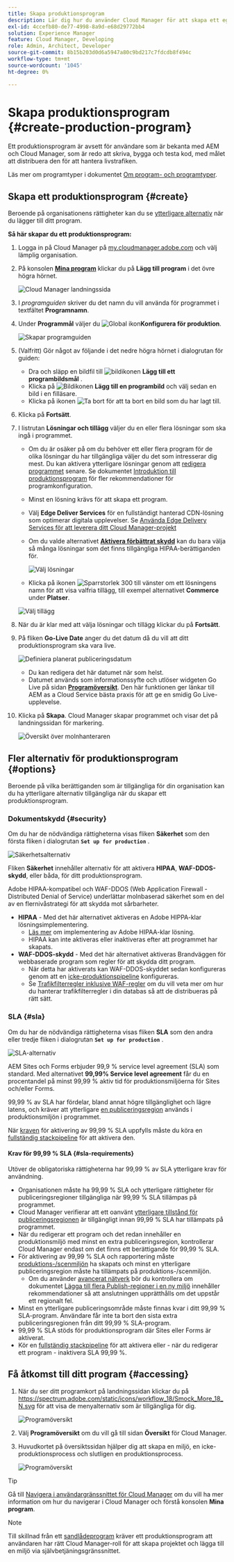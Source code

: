 ```yaml
---
title: Skapa produktionsprogram
description: Lär dig hur du använder Cloud Manager för att skapa ett eget produktionsprogram för livstrafik.
exl-id: 4ccefb80-de77-4998-8a9d-e68d29772bb4
solution: Experience Manager
feature: Cloud Manager, Developing
role: Admin, Architect, Developer
source-git-commit: 8b15b203d0d6a5947a80c9bd217c7fdcdb8f494c
workflow-type: tm+mt
source-wordcount: '1045'
ht-degree: 0%

---
```



# Skapa produktionsprogram {#create-production-program}

Ett produktionsprogram är avsett för användare som är bekanta med AEM och Cloud Manager, som är redo att skriva, bygga och testa kod, med målet att distribuera den för att hantera livstrafiken.

Läs mer om programtyper i dokumentet [Om program- och programtyper](program-types.md).

## Skapa ett produktionsprogram {#create}

Beroende på organisationens rättigheter kan du se [ytterligare alternativ](#options) när du lägger till ditt program.

**Så här skapar du ett produktionsprogram:**

1. Logga in på Cloud Manager på [my.cloudmanager.adobe.com](https://my.cloudmanager.adobe.com/) och välj lämplig organisation.

1. På konsolen **[Mina program](/help/implementing/cloud-manager/navigation.md#my-programs)** klickar du på **Lägg till program** i det övre högra hörnet.

   ![Cloud Manager landningssida](assets/log-in.png)

1. I *programguiden* skriver du det namn du vill använda för programmet i textfältet **Programnamn**.

1. Under **Programmål** väljer du ![Global ikon](https://spectrum.adobe.com/static/icons/workflow_18/Smock_Globe_18_N.svg)**Konfigurera för produktion**.

   ![Skapar programguiden](assets/create-production-program.png)

1. (Valfritt) Gör något av följande i det nedre högra hörnet i dialogrutan för guiden:

   * Dra och släpp en bildfil till ![bildikonen](https://spectrum.adobe.com/static/icons/workflow_18/Smock_Image_18_N.svg) **Lägg till ett programbildsmål** .
   * Klicka på ![Bildikonen](https://spectrum.adobe.com/static/icons/workflow_18/Smock_Image_18_N.svg) **Lägg till en programbild** och välj sedan en bild i en filläsare.
   * Klicka på ikonen ![Ta bort](https://spectrum.adobe.com/static/icons/workflow_18/Smock_DeleteOutline_18_N.svg) för att ta bort en bild som du har lagt till.

1. Klicka på **Fortsätt**.

1. I listrutan **Lösningar och tillägg** väljer du en eller flera lösningar som ska ingå i programmet.

   * Om du är osäker på om du behöver ett eller flera program för de olika lösningar du har tillgängliga väljer du det som intresserar dig mest. Du kan aktivera ytterligare lösningar genom att [redigera programmet](/help/implementing/cloud-manager/getting-access-to-aem-in-cloud/editing-programs.md) senare. Se dokumentet [Introduktion till produktionsprogram](/help/implementing/cloud-manager/getting-access-to-aem-in-cloud/introduction-production-programs.md) för fler rekommendationer för programkonfiguration.
   * Minst en lösning krävs för att skapa ett program.
   * Välj **Edge Deliver Services** för en fullständigt hanterad CDN-lösning som optimerar digitala upplevelser. Se [Använda Edge Delivery Services för att leverera ditt Cloud Manager-projekt](#edge-overview)
   * Om du valde alternativet **[Aktivera förbättrat skydd](#security)** kan du bara välja så många lösningar som det finns tillgängliga HIPAA-berättiganden för.

     ![Välj lösningar](/help/implementing/cloud-manager/assets/add-production-program-with-edge.png)

   * Klicka på ikonen ![Sparrstorlek 300](https://spectrum.adobe.com/static/icons/ui_18/ChevronSize300.svg) till vänster om ett lösningens namn för att visa valfria tillägg, till exempel alternativet **Commerce** under **Platser**.

   ![Välj tillägg](assets/setup-prod-commerce.png)

1. När du är klar med att välja lösningar och tillägg klickar du på **Fortsätt**.

1. På fliken **Go-Live Date** anger du det datum då du vill att ditt produktionsprogram ska vara live.

   ![Definiera planerat publiceringsdatum](assets/set-up-go-live.png)

   * Du kan redigera det här datumet när som helst.
   * Datumet används som informationssyfte och utlöser widgeten Go Live på sidan [**Programöversikt**](/help/implementing/cloud-manager/getting-access-to-aem-in-cloud/editing-programs.md#program-overview). Den här funktionen ger länkar till AEM as a Cloud Service bästa praxis för att ge en smidig Go Live-upplevelse.

1. Klicka på **Skapa**. Cloud Manager skapar programmet och visar det på landningssidan för markering.

   ![Översikt över molnhanteraren](assets/navigate-cm.png)

## Fler alternativ för produktionsprogram {#options}

Beroende på vilka berättiganden som är tillgängliga för din organisation kan du ha ytterligare alternativ tillgängliga när du skapar ett produktionsprogram.

### Dokumentskydd {#security}

Om du har de nödvändiga rättigheterna visas fliken **Säkerhet** som den första fliken i dialogrutan **`Set up for production`** .

![Säkerhetsalternativ](assets/create-production-program-security.png)

Fliken **Säkerhet** innehåller alternativ för att aktivera **HIPAA**, **WAF-DDOS-skydd**, eller båda, för ditt produktionsprogram.

Adobe HIPAA-kompatibel och WAF-DDOS (Web Application Firewall - Distributed Denial of Service) underlättar molnbaserad säkerhet som en del av en flernivåstrategi för att skydda mot sårbarheter.

* **HIPAA** - Med det här alternativet aktiveras en Adobe HIPPA-klar lösningsimplementering.
   * [Läs mer](https://www.adobe.com/trust/compliance/hipaa-ready.html) om implementering av Adobe HIPAA-klar lösning.
   * HIPAA kan inte aktiveras eller inaktiveras efter att programmet har skapats.
* **WAF-DDOS-skydd** - Med det här alternativet aktiveras Brandväggen för webbaserade program som regler för att skydda ditt program.
   * När detta har aktiverats kan WAF-DDOS-skyddet sedan konfigureras genom att en [icke-produktionspipeline](/help/implementing/cloud-manager/configuring-pipelines/configuring-non-production-pipelines.md) konfigureras.
   * Se [Trafikfilterregler inklusive WAF-regler](/help/security/traffic-filter-rules-including-waf.md) om du vill veta mer om hur du hanterar trafikfilterregler i din databas så att de distribueras på rätt sätt.

### SLA {#sla}

Om du har de nödvändiga rättigheterna visas fliken **SLA** som den andra eller tredje fliken i dialogrutan **`Set up for production`** .

![SLA-alternativ](assets/create-production-program-sla.png)

AEM Sites och Forms erbjuder 99,9 % service level agreement (SLA) som standard. Med alternativet **99,99% Service level agreement** får du en procentandel på minst 99,99 % aktiv tid för produktionsmiljöerna för Sites och/eller Forms.

99,99 % av SLA har fördelar, bland annat högre tillgänglighet och lägre latens, och kräver att ytterligare [en publiceringsregion](/help/implementing/cloud-manager/manage-environments.md#multiple-regions) används i produktionsmiljön i programmet.

När [kraven](#sla-requirements) för aktivering av 99,99 % SLA uppfylls måste du köra en [fullständig stackpipeline](/help/implementing/cloud-manager/configuring-pipelines/configuring-production-pipelines.md) för att aktivera den.

#### Krav för 99,99 % SLA {#sla-requirements}

Utöver de obligatoriska rättigheterna har 99,99 % av SLA ytterligare krav för användning.

* Organisationen måste ha 99,99 % SLA och ytterligare rättigheter för publiceringsregioner tillgängliga när 99,99 % SLA tillämpas på programmet.
* Cloud Manager verifierar att ett oanvänt [ytterligare tillstånd för publiceringsregionen](/help/implementing/cloud-manager/manage-environments.md#multiple-regions) är tillgängligt innan 99,99 % SLA har tillämpats på programmet.
* När du redigerar ett program och det redan innehåller en produktionsmiljö med minst en extra publiceringsregion, kontrollerar Cloud Manager endast om det finns ett berättigande för 99,99 % SLA.
* För aktivering av 99,99 % SLA och rapportering måste [produktions-/scenmiljön](/help/implementing/cloud-manager/manage-environments.md#adding-environments) ha skapats och minst en ytterligare publiceringsregion måste ha tillämpats på produktions-/scenmiljön.
   * Om du använder [avancerat nätverk](/help/security/configuring-advanced-networking.md) bör du kontrollera om dokumentet [Lägga till flera Publish-regioner i en ny miljö](/help/implementing/cloud-manager/manage-environments.md#adding-regions) innehåller rekommendationer så att anslutningen upprätthålls om det uppstår ett regionalt fel.
* Minst en ytterligare publiceringsområde måste finnas kvar i ditt 99,99 % SLA-program. Användare får inte ta bort den sista extra publiceringsregionen från ditt 99,99 % SLA-program.
* 99,99 % SLA stöds för produktionsprogram där Sites eller Forms är aktiverat.
* Kör en [fullständig stackpipeline](/help/implementing/cloud-manager/configuring-pipelines/configuring-production-pipelines.md) för att aktivera eller - när du redigerar ett program - inaktivera SLA 99,99 %.

## Få åtkomst till ditt program {#accessing}

1. När du ser ditt programkort på landningssidan klickar du på https://spectrum.adobe.com/static/icons/workflow_18/Smock_More_18_N.svg för att visa de menyalternativ som är tillgängliga för dig.

   ![Programöversikt](assets/program-overview.png)

1. Välj **Programöversikt** om du vill gå till sidan **Översikt** för Cloud Manager.

1. Huvudkortet på översiktssidan hjälper dig att skapa en miljö, en icke-produktionsprocess och slutligen en produktionsprocess.

   ![Programöversikt](assets/set-up-prod5.png)

>[!TIP]
>
>Gå till [Navigera i användargränssnittet för Cloud Manager](/help/implementing/cloud-manager/navigation.md) om du vill ha mer information om hur du navigerar i Cloud Manager och förstå konsolen **Mina program**.

>[!NOTE]
>
>Till skillnad från ett [sandlådeprogram](introduction-sandbox-programs.md#auto-creation) kräver ett produktionsprogram att användaren har rätt Cloud Manager-roll för att skapa projektet och lägga till en miljö via självbetjäningsgränssnittet.


